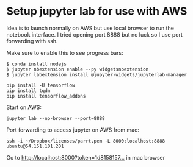 # Setup jupyter lab for use with AWS

Idea is to launch normally on AWS but use local browser to run the notebook interface. I tried opening port 8888 but no luck so I use port forwarding with ssh.

Make sure to enable this to see progress bars:

```
$ conda install nodejs
$ jupyter nbextension enable --py widgetsnbextension
$ jupyter labextension install @jupyter-widgets/jupyterlab-manager
```

```
pip install -U tensorflow
pip install tqdm
pip install tensorflow_addons
```

Start on AWS:

```
jupyter lab --no-browser --port=8888
```

Port forwarding to access jupyter on AWS from mac:

```
ssh -i ~/Dropbox/licenses/parrt.pem -L 8000:localhost:8888 ubuntu@54.151.101.201
```

Go to [http://localhost:8000?token=1d8158157...](http://localhost:8000) in mac browser
